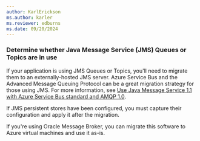 ```yaml
---
author: KarlErickson
ms.author: karler
ms.reviewer: edburns
ms.date: 09/20/2024
---
```


### Determine whether Java Message Service (JMS) Queues or Topics are in use

If your application is using JMS Queues or Topics, you'll need to migrate them to an externally-hosted JMS server. Azure Service Bus and the Advanced Message Queuing Protocol can be a great migration strategy for those using JMS. For more information, see [Use Java Message Service 1.1 with Azure Service Bus standard and AMQP 1.0](/azure/service-bus-messaging/service-bus-java-how-to-use-jms-api-amqp).

If JMS persistent stores have been configured, you must capture their configuration and apply it after the migration.

If you're using Oracle Message Broker, you can migrate this software to Azure virtual machines and use it as-is.
